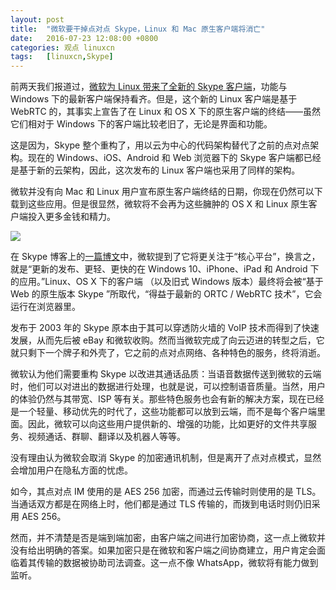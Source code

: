 ```yaml
---
layout: post
title:	"微软要干掉点对点 Skype，Linux 和 Mac 原生客户端将消亡"
date:	2016-07-23 12:08:00 +0800 
categories:	观点 linuxcn 
tags:	[linuxcn,Skype]
---
```



前两天我们报道过，[微软为 Linux 带来了全新的 Skype 客户端](/article-7574-1.html)，功能与 Windows 下的最新客户端保持看齐。但是，这个新的 Linux 客户端是基于 WebRTC 的，其事实上宣告了在 Linux 和 OS X 下的原生客户端的终结——虽然它们相对于 Windows 下的客户端比较老旧了，无论是界面和功能。


这是因为，Skype 整个重构了，用以云为中心的代码架构替代了之前的点对点架构。现在的 Windows、iOS、Android 和 Web 浏览器下的 Skype 客户端都已经是基于新的云架构，因此，这次发布的 Linux 客户端也采用了同样的架构。


微软并没有向 Mac 和 Linux 用户宣布原生客户端终结的日期，你现在仍然可以下载到这些应用。但是很显然，微软将不会再为这些臃肿的 OS X 和 Linux 原生客户端投入更多金钱和精力。


![](/Asserts/Images//attachment/album/201607/23/120820rho361o93b3csssz.jpg)


在 Skype 博客上的[一篇博文](http://blogs.skype.com/2016/07/20/skype-the-journey-weve-been-on/)中，微软提到了它将更关注于“核心平台”，换言之，就是“更新的发布、更轻、更快的在 Windows 10、iPhone、iPad 和 Android 下的应用。”Linux、OS X 下的客户端 （以及旧式 Windows 版本）最终将会被“基于 Web 的原生版本 Skype ”所取代，“得益于最新的 ORTC / WebRTC 技术”，它会运行在浏览器里。


发布于 2003 年的 Skype 原本由于其可以穿透防火墙的 VoIP 技术而得到了快速发展，从而先后被 eBay 和微软收购。然而当微软完成了向云迈进的转型之后，它就只剩下一个牌子和外壳了，它之前的点对点网络、各种特色的服务，终将消逝。


微软认为他们需要重构 Skype 以改进其通话品质：当语音数据传送到微软的云端时，他们可以对进出的数据进行处理，也就是说，可以控制语音质量。当然，用户的体验仍然与其带宽、ISP 等有关。那些特色服务也会有新的解决方案，现在已经是一个轻量、移动优先的时代了，这些功能都可以放到云端，而不是每个客户端里面。因此，微软可以向这些用户提供新的、增强的功能，比如更好的文件共享服务、视频通话、群聊、翻译以及机器人等等。


没有理由认为微软会取消 Skype 的加密通讯机制，但是离开了点对点模式，显然会增加用户在隐私方面的忧虑。


如今，其点对点 IM 使用的是 AES 256 加密，而通过云传输时则使用的是 TLS。当通话双方都是在网络上时，他们都是通过 TLS 传输的，而拨到电话时则仍旧采用 AES 256。 


然而，并不清楚是否是端到端加密，由客户端之间进行加密协商，这一点上微软并没有给出明确的答案。如果加密只是在微软和客户端之间协商建立，用户肯定会面临着其传输的数据被协助司法调查。这一点不像 WhatsApp，微软将有能力做到监听。
